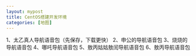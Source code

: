 ```yaml
---
layout: mypost
title: CentOS搭建开发环境
categories: [地图]
---
```

1、太乙真人导航语音包（先保存，下载更快）
2、申公的导航语音包
3、烧烧的导航语音包
4、哪吒导航语音包
5、敖丙姑姑敖闰导航语音包
6、敖丙导航语音包

